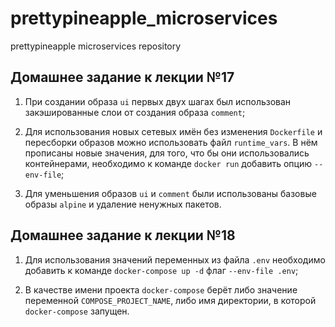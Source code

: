 # prettypineapple_microservices

prettypineapple microservices repository

## Домашнее задание к лекции №17

1. При создании образа `ui` первых двух шагах был использован закэшированные слои от создания образа `comment`;

2. Для использования новых сетевых имён без изменения `Dockerfile` и пересборки образов можно использовать файл `runtime_vars`. В нём прописаны новые значения, для того, что бы они использовались контейнерами, необходимо к команде `docker run` добавить опцию `--env-file`;

3. Для уменьшения образов `ui` и `comment` были использованы базовые образы `alpine` и удаление ненужных пакетов.

## Домашнее задание к лекции №18

1. Для использования значений переменных из файла `.env` необходимо добавить к команде `docker-compose up -d` флаг `--env-file .env`;

2. В качестве имени проекта `docker-compose` берёт либо значение переменной `COMPOSE_PROJECT_NAME`, либо имя директории, в которой `docker-compose` запущен.
